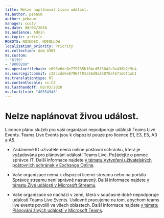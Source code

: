 ```yaml
---
title: Nelze naplánovat živou událost.
ms.author: pebaum
author: pebaum
manager: scotv
ms.date: 08/03/2020
ms.audience: Admin
ms.topic: article
ROBOTS: NOINDEX, NOFOLLOW
localization_priority: Priority
ms.collection: Adm_O365
ms.custom:
- "6139"
- "9000208"
ms.openlocfilehash: e898e6dc0e779735b104cd5f304fc9e438b2f9b4
ms.sourcegitcommit: c32ccdd6e87964f01a56d9a36070e4571ebf1ab1
ms.translationtype: MT
ms.contentlocale: cs-CZ
ms.lasthandoff: 08/03/2020
ms.locfileid: "46554943"
---
```

# <a name="unable-to-schedule-a-live-event"></a>Nelze naplánovat živou událost.

Licence plánu služeb pro vaši organizaci nepodporuje události Teams Live Events. Teams Live Events jsou k dispozici pouze pro licence E1, E3, E5, A3 a A5.

- Zadámené ID uživatele nemá online poštovní schránku, která je vyžadována pro plánování událostí Teams Live. Požádejte o pomoc správce IT. Další informace najdete [v tématu Vytvoření uživatelských poštovních schránek v Exchange Online](https://docs.microsoft.com/exchange/recipients-in-exchange-online/create-user-mailboxes).

- Vaše organizace nemá k dispozici licenci streamu nebo na portálu Správce streamu není správně nastavený. Další informace najdete [v tématu Živé události v Microsoft Streamu](https://docs.microsoft.com/stream/live-event-overview).

- Vaše organizace se nachází v zemi, která v současné době nepodporuje události Teams Live Events. Usilovně pracujeme na tom, abychom teams live events povolili ve všech oblastech. Další informace najdete [v tématu Plánování živých událostí v Microsoft Teams](https://docs.microsoft.com/microsoftteams/teams-live-events/plan-for-teams-live-events).
